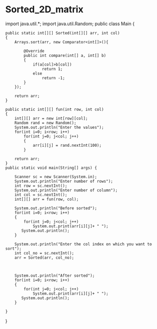 # Sorted_2D_matrix

import java.util.*;
import java.util.Random;
public class Main
{
    
    public static int[][] Sorted(int[][] arr, int col)
    {
        Arrays.sort(arr, new Comparator<int[]>(){
            
            @Override
            public int compare(int[] a, int[] b)
            {
                if(a[col]>b[col])
                    return 1;
                else
                    return -1;
            }
        });
        
        return arr;
    }
    
    public static int[][] fun(int row, int col)
    {
        int[][] arr = new int[row][col];
        Random rand = new Random();
        System.out.println("Enter the values");
        for(int i=0; i<row; i++)
            for(int j=0; j<col; j++)
            {
                arr[i][j] = rand.nextInt(100);
            }
            
        return arr;
    }
	public static void main(String[] args) {
	    
	    Scanner sc = new Scanner(System.in);
	    System.out.println("Enter number of rows");
	    int row = sc.nextInt();
	    System.out.println("Enter number of column");
	    int col = sc.nextInt();
	    int[][] arr = fun(row, col);
	    
	    System.out.println("Before sorted");
	    for(int i=0; i<row; i++)
	    {
	        for(int j=0; j<col; j++)
	            System.out.print(arr[i][j]+ " ");
	       System.out.println();
	    }
	    
	    System.out.println("Enter the col index on which you want to sort");
	    int col_no = sc.nextInt();
	    arr = Sorted(arr, col_no);
	    
	    
	  
	    System.out.println("After sorted");
	    for(int i=0; i<row; i++)
	    {
	        for(int j=0; j<col; j++)
	            System.out.print(arr[i][j]+ " ");
	       System.out.println();
	    }
	        
	}
}
